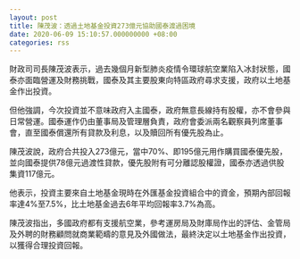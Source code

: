 ```yaml
---
layout: post
title: 陳茂波：透過土地基金投資273億元協助國泰渡過困境
date: 2020-06-09 15:10:57.000000000 +08:00
categories: rss
---
```


財政司司長陳茂波表示，過去幾個月新型肺炎疫情令環球航空業陷入冰封狀態，國泰亦面臨營運及財務挑戰，國泰及其主要股東向特區政府尋求支援，政府以土地基金作出投資。

但他強調，今次投資並不意味政府入主國泰，政府無意長線持有股權，亦不會參與日常營運。國泰運作仍由董事局及管理層負責，政府會委派兩名觀察員列席董事會，直至國泰償還所有貸款及利息，以及贖回所有優先股為止。 

陳茂波說，政府合共投入273億元，當中70%、即195億元用作購買國泰優先股，並向國泰提供78億元過渡性貸款，優先股附有可分離認股權證，國泰亦透過供股集資117億元。

他表示，投資主要來自土地基金現時在外匯基金投資組合中的資金，預期內部回報率達4%至7.5%，比土地基金過去6年平均回報率3.7%為高。

陳茂波指出，多國政府都有支援航空業，參考運房局及財庫局作出的評估、金管局及外聘的財務顧問就商業範疇的意見及外國做法，最終決定以土地基金作出投資，以獲得合理投資回報。

